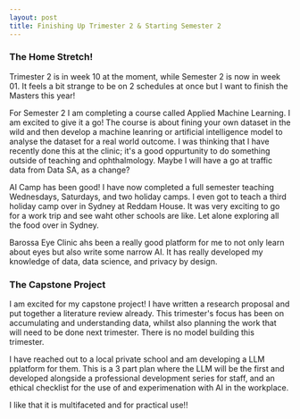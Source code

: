 ```yaml
---
layout: post
title: Finishing Up Trimester 2 & Starting Semester 2
---
```


### The Home Stretch!
Trimester 2 is in week 10 at the moment, while Semester 2 is now in week 01. It feels a bit strange to be on 2 schedules at once but I want to finish the Masters this year! 

For Semester 2 I am completing a course called Applied Machine Learning. I am excited to give it a go! The course is about fining your own dataset in the wild and then develop a machine leanring or artificial intelligence model to analyse the dataset for a real world outcome. I was thinking that I have recently done this at the clinic; it's a good oppurtunity to do something outside of teaching and ophthalmology. Maybe I will have a go at traffic data from Data SA, as a change?

AI Camp has been good! I have now completed a full semester teaching Wednesdays, Saturdays, and two holiday camps. I even got to teach  a third holiday camp over in Sydney at Reddam House. It was very exciting to go for a work trip and see waht other schools are like. Let alone exploring all the food over in Sydney. 

Barossa Eye Clinic ahs been a really good platform for me to not only learn about eyes but also write some narrow AI. It has really developed my knowledge of data, data science, and privacy by design. 

### The Capstone Project
I am excited for my capstone project! I have written a research proposal and put together a literature review already. This trimester's focus has been on accumulating and understanding data, whilst also planning the work that will need to be done next trimester. There is no model building this trimester. 

I have reached out to a local private school and am developing a LLM pplatform for them. This is a 3 part plan where the LLM will be the first and developed alongside a professional development series for staff, and an ethical checklist for the use of and experimenation with AI in the workplace. 

I like that it is multifaceted and for practical use!!